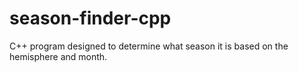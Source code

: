 # season-finder-cpp
C++ program designed to determine what season it is based on the hemisphere and month.
